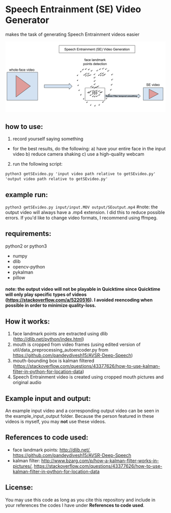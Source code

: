 # Speech Entrainment (SE) Video Generator
makes the task of generating Speech Entrainment videos easier       

![flowchart](https://github.com/AnthonyAndroulakis/SpeechEntrainmentVideoGenerator/blob/master/example_input_output/sevidgenchart.png)

## how to use: 
1) record yourself saying something     
- for the best results, do the following:
a) have your entire face in the input video
b) reduce camera shaking
c) use a high-quality webcam
2) run the following script:    
```
python3 getSEvideo.py 'input video path relative to getSEvideo.py' 'output video path relative to getSEvideo.py'
```

## example run:
`python3 getSEvideo.py input/input.MOV output/SEoutput.mp4` #note: the output video will always have a .mp4 extension. I did this to reduce possible errors. If you'd like to change video formats, I recommend using ffmpeg.

## requirements:
python2 or python3
- numpy
- dlib
- opencv-python
- pykalman
- pillow

#### note: the output video will not be playable in Quicktime since Quicktime will only play specific types of videos (https://stackoverflow.com/a/5220516). I avoided reencoding when possible in order to minimize quality-loss.

## How it works:
1) face landmark points are extracted using dlib (http://dlib.net/python/index.html)
2) mouth is cropped from video frames (using edited version of util/data_preprocessing_autoencoder.py from https://github.com/pandeydivesh15/AVSR-Deep-Speech)
3) mouth-bounding box is kalman filtered (https://stackoverflow.com/questions/43377626/how-to-use-kalman-filter-in-python-for-location-data)
4) Speech Entrainment video is created using cropped mouth pictures and original audio

## Example input and output:
An example input video and a corresponding output video can be seen in the example_input_output folder. Because the person featured in these videos is myself, you may __not__ use these videos.

## References to code used:
- face landmark points: http://dlib.net/, https://github.com/pandeydivesh15/AVSR-Deep-Speech
- kalman filter: http://www.bzarg.com/p/how-a-kalman-filter-works-in-pictures/, https://stackoverflow.com/questions/43377626/how-to-use-kalman-filter-in-python-for-location-data

## License:
You may use this code as long as you cite this repository and include in your references the codes I have under __References to code used__.
